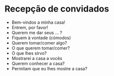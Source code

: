 # Recepção de convidados

* Bem-vindos a minha casa!
* Entrem, por favor!
* Querem me dar seus ... ?
* Fiquem à vontade (cómodos)
* Querem tomar/comer algo?
* O que querem tomar/comer?
* O que lhes sirvo?
* Mostrarei a casa a vocês
* Querem conhecer a casa?
* Permitam que eu lhes mostre a casa?
